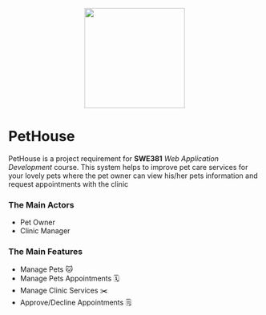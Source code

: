 <p align="center">
<img width="200" height="200" src="https://user-images.githubusercontent.com/86523699/185805735-fa2375c1-3adb-4321-ac24-4f2d7dfc71c4.png"> 
</p>

# PetHouse
PetHouse is a project requirement for **SWE381** *Web Application Development* course. This system helps to improve pet care services for your lovely pets where the pet owner can view his/her pets information and request appointments with the clinic 


### The Main Actors
- Pet Owner
- Clinic Manager


### The Main Features

- Manage Pets :cat:
- Manage Pets Appointments :spiral_calendar:
- Manage Clinic Services :scissors:
- Approve/Decline Appointments :spiral_notepad:


